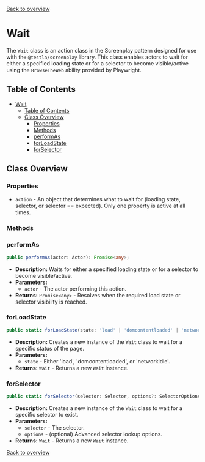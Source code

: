 [Back to overview]()

# Wait

The `Wait` class is an action class in the Screenplay pattern designed for use with the `@testla/screenplay` library. This class enables actors to wait for either a specified loading state or for a selector to become visible/active using the `BrowseTheWeb` ability provided by Playwright.

## Table of Contents

- [Wait](#wait)
  - [Table of Contents](#table-of-contents)
  - [Class Overview](#class-overview)
    - [Properties](#properties)
    - [Methods](#methods)
    - [performAs](#performas)
    - [forLoadState](#forloadstate)
    - [forSelector](#forselector)

## Class Overview

### Properties

- `action` - An object that determines what to wait for (loading state, selector, or selector == expected). Only one property is active at all times.

### Methods

### performAs

```typescript
public performAs(actor: Actor): Promise<any>;
```

- **Description:** Waits for either a specified loading state or for a selector to become visible/active.
- **Parameters:**
  - `actor` - The actor performing this action.
- **Returns:** `Promise<any>` - Resolves when the required load state or selector visibility is reached.

### forLoadState

```typescript
public static forLoadState(state: 'load' | 'domcontentloaded' | 'networkidle'): Wait;
```

- **Description:** Creates a new instance of the `Wait` class to wait for a specific status of the page.
- **Parameters:**
  - `state` - Either 'load', 'domcontentloaded', or 'networkidle'.
- **Returns:** `Wait` - Returns a new `Wait` instance.

### forSelector

```typescript
public static forSelector(selector: Selector, options?: SelectorOptions): Wait;
```

- **Description:** Creates a new instance of the `Wait` class to wait for a specific selector to exist.
- **Parameters:**
  - `selector` - The selector.
  - `options` - (optional) Advanced selector lookup options.
- **Returns:** `Wait` - Returns a new `Wait` instance.

[Back to overview]()